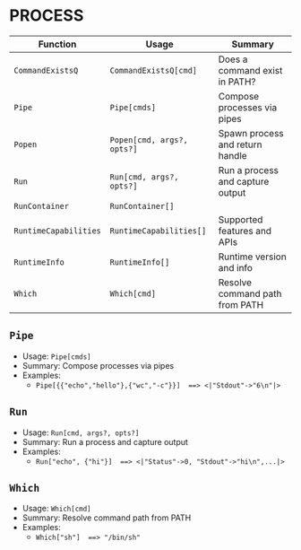 # PROCESS

| Function | Usage | Summary |
|---|---|---|
| `CommandExistsQ` | `CommandExistsQ[cmd]` | Does a command exist in PATH? |
| `Pipe` | `Pipe[cmds]` | Compose processes via pipes |
| `Popen` | `Popen[cmd, args?, opts?]` | Spawn process and return handle |
| `Run` | `Run[cmd, args?, opts?]` | Run a process and capture output |
| `RunContainer` | `RunContainer[]` |  |
| `RuntimeCapabilities` | `RuntimeCapabilities[]` | Supported features and APIs |
| `RuntimeInfo` | `RuntimeInfo[]` | Runtime version and info |
| `Which` | `Which[cmd]` | Resolve command path from PATH |

## `Pipe`

- Usage: `Pipe[cmds]`
- Summary: Compose processes via pipes
- Examples:
  - `Pipe[{{"echo","hello"},{"wc","-c"}}]  ==> <|"Stdout"->"6\n"|>`

## `Run`

- Usage: `Run[cmd, args?, opts?]`
- Summary: Run a process and capture output
- Examples:
  - `Run["echo", {"hi"}]  ==> <|"Status"->0, "Stdout"->"hi\n",...|>`

## `Which`

- Usage: `Which[cmd]`
- Summary: Resolve command path from PATH
- Examples:
  - `Which["sh"]  ==> "/bin/sh"`
